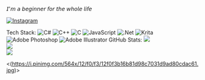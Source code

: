
𝘐'𝘮 𝘢 𝘣𝘦𝘨𝘪𝘯𝘯𝘦𝘳 𝘧𝘰𝘳 𝘵𝘩𝘦 𝘸𝘩𝘰𝘭𝘦 𝘭𝘪𝘧𝘦



[![Instagram]([https://img.shields.io/badge/Instagram-%23E4405F.svg?logo=Instagram&logoColor=white)](https://instagram.com/Gracias.am1gos](https://instagram.com/gracias.am1go?igshid=NTc4MTIwNjQ2YQ==)) 

Tech Stack:
![C#](https://img.shields.io/badge/c%23-%23239120.svg?style=flat-square&logo=c-sharp&logoColor=white) ![C++](https://img.shields.io/badge/c++-%2300599C.svg?style=flat-square&logo=c%2B%2B&logoColor=white) ![C](https://img.shields.io/badge/c-%2300599C.svg?style=flat-square&logo=c&logoColor=white) ![JavaScript](https://img.shields.io/badge/javascript-%23323330.svg?style=flat-square&logo=javascript&logoColor=%23F7DF1E) ![.Net](https://img.shields.io/badge/.NET-5C2D91?style=flat-square&logo=.net&logoColor=white) ![Krita](https://img.shields.io/badge/Krita-203759?style=flat-square&logo=krita&logoColor=EEF37B) ![Adobe Photoshop](https://img.shields.io/badge/adobephotoshop-%2331A8FF.svg?style=flat-square&logo=adobephotoshop&logoColor=white) ![Adobe Illustrator](https://img.shields.io/badge/adobeillustrator-%23FF9A00.svg?style=flat-square&logo=adobeillustrator&logoColor=white)
GitHub Stats:
![](https://github-readme-stats.vercel.app/api?username=WeverV-0&theme=jolly&hide_border=false&include_all_commits=true&count_private=false)<br/>
![](https://github-readme-streak-stats.herokuapp.com/?user=WeverV-0&theme=jolly&hide_border=false)<br/>
![](https://github-readme-stats.vercel.app/api/top-langs/?username=WeverV-0&theme=jolly&hide_border=false&include_all_commits=true&count_private=false&layout=compact)


<(https://i.pinimg.com/564x/12/f0/f3/12f0f3b16b81d98c7031d9ad80cdac61.jpg)>



